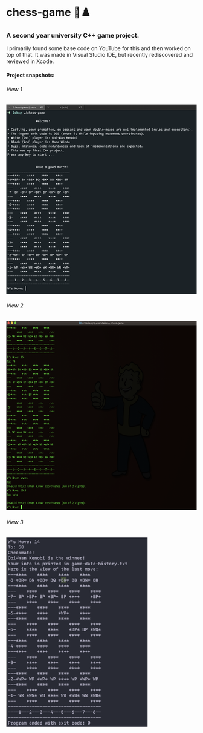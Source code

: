 # chess-game 🏁♟️
<h3>A second year university C++ game project.</h3>
I primarily found some base code on YouTube for this and then worked on top of that. It was made in Visual Studio IDE, but recently rediscovered and reviewed in Xcode.

#### Project snapshots:
<h6>View 1</h6>
<img src="views/view-1.png" height="500" alt="View 1">
<h6>View 2</h6>
<img src="views/view-2.png" height="500" alt="View 2">
<h6>View 3</h6>
<img src="views/view-3.png" height="500" alt="View 3">


